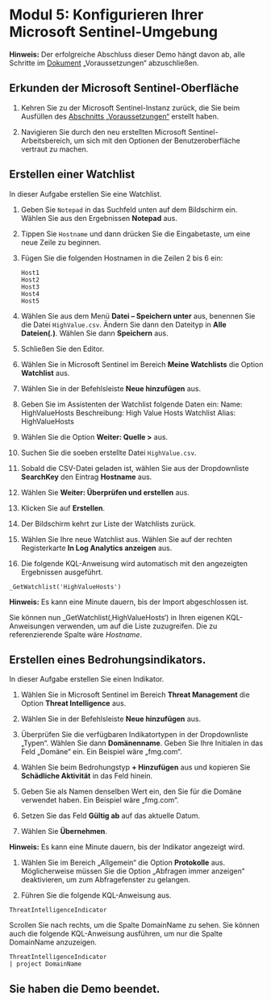 # Modul 5: Konfigurieren Ihrer Microsoft Sentinel-Umgebung

**Hinweis:** Der erfolgreiche Abschluss dieser Demo hängt davon ab, alle Schritte im  [Dokument](00-prerequisites.md) „Voraussetzungen“ abzuschließen. 

## Erkunden der Microsoft Sentinel-Oberfläche

1. Kehren Sie zu der Microsoft Sentinel-Instanz zurück, die Sie beim Ausfüllen des [Abschnitts „Voraussetzungen“](00-prerequisites.md#deploy-azure-sentinel-workspace-for-demo-in-module-4) erstellt haben.

1. Navigieren Sie durch den neu erstellten Microsoft Sentinel-Arbeitsbereich, um sich mit den Optionen der Benutzeroberfläche vertraut zu machen.

## Erstellen einer Watchlist

In dieser Aufgabe erstellen Sie eine Watchlist.

1. Geben Sie `Notepad` in das Suchfeld unten auf dem Bildschirm ein.  Wählen Sie aus den Ergebnissen **Notepad** aus.

1. Tippen Sie `Hostname` und dann drücken Sie die Eingabetaste, um eine neue Zeile zu beginnen.

1. Fügen Sie die folgenden Hostnamen in die Zeilen 2 bis 6 ein:
    ```
    Host1
    Host2
    Host3
    Host4
    Host5
    ```

1. Wählen Sie aus dem Menü **Datei – Speichern unter** aus, benennen Sie die Datei `HighValue.csv`.  Ändern Sie dann den Dateityp in **Alle Dateien(*.*)**.  Wählen Sie dann **Speichern** aus.

1. Schließen Sie den Editor.

1. Wählen Sie in Microsoft Sentinel im Bereich **Meine Watchlists** die Option **Watchlist** aus.

1. Wählen Sie in der Befehlsleiste **Neue hinzufügen** aus.

1. Geben Sie im Assistenten der Watchlist folgende Daten ein:  Name: HighValueHosts  Beschreibung: High Value Hosts  Watchlist Alias: HighValueHosts

1. Wählen Sie die Option **Weiter: Quelle >** aus.

1. Suchen Sie die soeben erstellte Datei `HighValue.csv`. 

1. Sobald die CSV-Datei geladen ist, wählen Sie aus der Dropdownliste **SearchKey** den Eintrag **Hostname** aus.

1. Wählen Sie **Weiter: Überprüfen und erstellen** aus.

1. Klicken Sie auf **Erstellen**.

1. Der Bildschirm kehrt zur Liste der Watchlists zurück.

1. Wählen Sie Ihre neue Watchlist aus.  Wählen Sie auf der rechten Registerkarte **In Log Analytics anzeigen** aus.

1. Die folgende KQL-Anweisung wird automatisch mit den angezeigten Ergebnissen ausgeführt.

```KQL
_GetWatchlist('HighValueHosts')
```
**Hinweis:** Es kann eine Minute dauern, bis der Import abgeschlossen ist.

Sie können nun _GetWatchlist(‚HighValueHosts‘) in Ihren eigenen KQL-Anweisungen verwenden, um auf die Liste zuzugreifen. Die zu referenzierende Spalte wäre *Hostname*.

## Erstellen eines Bedrohungsindikators.

In dieser Aufgabe erstellen Sie einen Indikator.

1. Wählen Sie in Microsoft Sentinel im Bereich **Threat Management** die Option **Threat Intelligence** aus.

1. Wählen Sie in der Befehlsleiste **Neue hinzufügen** aus.

1. Überprüfen Sie die verfügbaren Indikatortypen in der Dropdownliste „Typen“.  Wählen Sie dann **Domänenname**. Geben Sie Ihre Initialen in das Feld „Domäne“ ein. Ein Beispiel wäre „fmg.com“.

1. Wählen Sie beim Bedrohungstyp  **+ Hinzufügen** aus und kopieren Sie **Schädliche Aktivität** in das Feld hinein.

1. Geben Sie als Namen denselben Wert ein, den Sie für die Domäne verwendet haben. Ein Beispiel wäre „fmg.com“.

1. Setzen Sie das Feld **Gültig ab** auf das aktuelle Datum.

1. Wählen Sie **Übernehmen**.

**Hinweis:** Es kann eine Minute dauern, bis der Indikator angezeigt wird.

1. Wählen Sie im Bereich „Allgemein“ die Option **Protokolle** aus.  Möglicherweise müssen Sie die Option „Abfragen immer anzeigen“ deaktivieren, um zum Abfragefenster zu gelangen.

1. Führen Sie die folgende KQL-Anweisung aus.

```KQL
ThreatIntelligenceIndicator 
```
Scrollen Sie nach rechts, um die Spalte DomainName zu sehen. Sie können auch die folgende KQL-Anweisung ausführen, um nur die Spalte DomainName anzuzeigen.  

```KQL
ThreatIntelligenceIndicator 
| project DomainName
```
## Sie haben die Demo beendet.